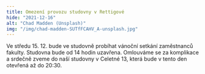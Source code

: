 ```yaml
---
title: Omezení provozu studovny v Rettigové
hide: "2021-12-16"
alt: "Chad Madden (Unsplash)"
img: "/img/chad-madden-SUTfFCAHV_A-unsplash.jpg"
---
```


Ve středu 15. 12. bude ve studovně probíhat vánoční setkání zaměstnanců fakulty.
Studovna bude od 14 hodin uzavřena. 
Omlouváme se za komplikace a srdečně zveme do naší studovny v Celetné 13, která
bude v tento den otevřená až do 20:30.




